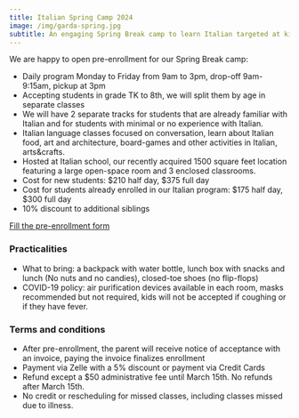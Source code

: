 ```yaml
---
title: Italian Spring Camp 2024
image: /img/garda-spring.jpg
subtitle: An engaging Spring Break camp to learn Italian targeted at kids age 4 and above
---
```



We are happy to open pre-enrollment for our Spring Break camp:

* Daily program Monday to Friday from 9am to 3pm, drop-off 9am-9:15am, pickup at 3pm
* Accepting students in grade TK to 8th, we will split them by age in separate classes
* We will have 2 separate tracks for students that are already familiar with Italian and for students with minimal or no experience with Italian.
* Italian language classes focused on conversation, learn about Italian food, art and architecture, board-games and other activities in Italian, arts&crafts.
* Hosted at Italian school, our recently acquired 1500 square feet location featuring a large open-space room and 3 enclosed classrooms.
* Cost for new students: $210 half day, $375 full day
* Cost for students already enrolled in our Italian program: $175 half day, $300 full day
* 10% discount to additional siblings

<div class="tc">
<a href="https://docs.google.com/forms/d/e/1FAIpQLSd3UWo7p47fn0I6gbUh65bRFLw5G7Ylazfj3gTNGfss86IIcw/viewform?usp=sf_link" class="btn raise">Fill the pre-enrollment form</a>
</div>

### Practicalities

* What to bring: a backpack with water bottle, lunch box with snacks and lunch (No nuts and no candies), closed-toe shoes (no flip-flops)
* COVID-19 policy: air purification devices available in each room, masks recommended but not required, kids will not be accepted if coughing or if they have fever.

### Terms and conditions

* After pre-enrollment, the parent will receive notice of acceptance with an invoice, paying the invoice finalizes enrollment
* Payment via Zelle with a 5% discount or payment via Credit Cards
* Refund except a $50 administrative fee until March 15th. No refunds after March 15th.
* No credit or rescheduling for missed classes, including classes missed due to illness.
